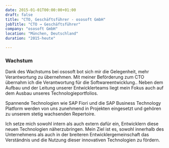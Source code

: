 ```yaml
---
date: 2015-01-01T00:00:00+01:00
draft: false
title: "CTO, Geschäftsführer - ososoft GmbH"
jobTitle: "CTO → Geschäftsführer"
company: "ososoft GmbH"
location: "München, Deutschland"
duration: "2015-heute"

---
```

### Wachstum

Dank des Wachstums bei ososoft bot sich mir die Gelegenheit, mehr Verantwortung zu übernehmen. Mit meiner Beförderung zum CTO übernahm ich die Verantwortung für die Softwareentwicklung.. Neben dem Aufbau und der Leitung unserer Entwicklerteams liegt mein Fokus auch auf dem Ausbau unseres Technologieportfolios.

Spannende Technologien wie SAP Fiori und die SAP Business Technology Platform werden von uns zunehmend in Projekten eingesetzt und gehören zu unserem stetig wachsenden Repertoire.

Ich setze mich sowohl intern als auch extern dafür ein, Entwicklern diese neuen Technologien näherzubringen. Mein Ziel ist es, sowohl innerhalb des Unternehmens als auch in der breiteren Entwicklergemeinschaft das Verständnis und die Nutzung dieser innovativen Technologien zu fördern.